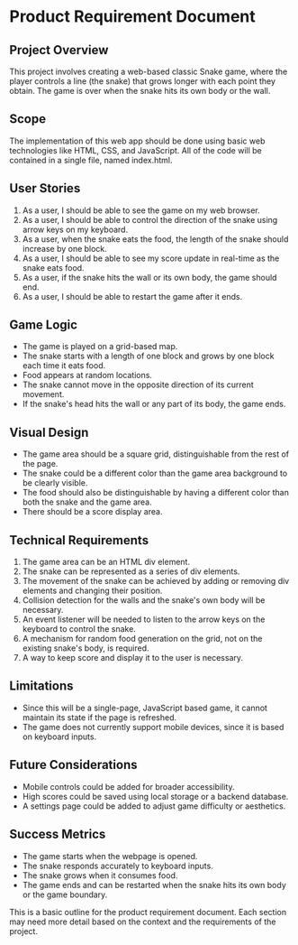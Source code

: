 # Product Requirement Document

## Project Overview
This project involves creating a web-based classic Snake game, where the player controls a line (the snake) that grows longer with each point they obtain. The game is over when the snake hits its own body or the wall. 

## Scope
The implementation of this web app should be done using basic web technologies like HTML, CSS, and JavaScript. All of the code will be contained in a single file, named index.html.

## User Stories
1. As a user, I should be able to see the game on my web browser.
2. As a user, I should be able to control the direction of the snake using arrow keys on my keyboard.
3. As a user, when the snake eats the food, the length of the snake should increase by one block.
4. As a user, I should be able to see my score update in real-time as the snake eats food.
5. As a user, if the snake hits the wall or its own body, the game should end.
6. As a user, I should be able to restart the game after it ends.

## Game Logic
- The game is played on a grid-based map.
- The snake starts with a length of one block and grows by one block each time it eats food.
- Food appears at random locations.
- The snake cannot move in the opposite direction of its current movement.
- If the snake's head hits the wall or any part of its body, the game ends.

## Visual Design
- The game area should be a square grid, distinguishable from the rest of the page.
- The snake could be a different color than the game area background to be clearly visible.
- The food should also be distinguishable by having a different color than both the snake and the game area.
- There should be a score display area.

## Technical Requirements
1. The game area can be an HTML div element.
2. The snake can be represented as a series of div elements.
3. The movement of the snake can be achieved by adding or removing div elements and changing their position.
4. Collision detection for the walls and the snake's own body will be necessary.
5. An event listener will be needed to listen to the arrow keys on the keyboard to control the snake.
6. A mechanism for random food generation on the grid, not on the existing snake's body, is required.
7. A way to keep score and display it to the user is necessary.

## Limitations
- Since this will be a single-page, JavaScript based game, it cannot maintain its state if the page is refreshed.
- The game does not currently support mobile devices, since it is based on keyboard inputs.

## Future Considerations
- Mobile controls could be added for broader accessibility.
- High scores could be saved using local storage or a backend database.
- A settings page could be added to adjust game difficulty or aesthetics.
  
## Success Metrics
- The game starts when the webpage is opened.
- The snake responds accurately to keyboard inputs.
- The snake grows when it consumes food.
- The game ends and can be restarted when the snake hits its own body or the game boundary.

This is a basic outline for the product requirement document. Each section may need more detail based on the context and the requirements of the project.